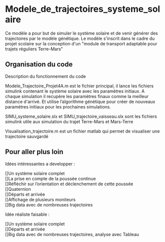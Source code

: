 # Modele_de_trajectoires_systeme_solaire

Ce modèle a pour but de simuler le système solaire et de venir générer des trajectoires par le modèle génétique.
Le modèle s'inscrit dans le cadre du projet scolaire sur la conception d'un "module de transport adaptable pour trajets réguliers Terre-Mars"



Organisation du code
-----------------------------------------------------------------------------------------------
Description du fonctionnement du code

Modele_Trajectoire_Projet4A.m est le fichier principal, il lance les fichiers simulink contenant le système solaire avec les paramètres initiaux. A chaque simulation il recupère les paramètres finaux comme la meilleur distance d'arrivé. Et utilise l’algorithme génétique pour créer de nouveaux paramètres initiaux pour les prochaines simulations.

SIMU_systeme_solaire.slx et SIMU_trajectoire_vaisseau.slx sont les fichiers simulink utile aux simulation du trajet Terre-Mars et Mars-Terre

Visualisation_trajectoire.m est un fichier matlab qui permet de visualiser une trajectoire sauvgardé



Pour aller plus loin
-----------------------------------------------------------------------------------------------

Idées intéressantes a developper :

  []Un système solaire complet <br />
  []La prise en compte de la poussée continue <br />
  []Réfléchir sur l’orientation et déclenchement de cette poussée <br />
  []Quaternion <br />
  []Départs et arrivée <br />
  []Affichage de plusieurs moniteurs <br />
  []Big data avec de nombreuses trajectoires <br />


Idée réaliste faisable :

  []Un système solaire complet <br />
  []Départs et arrivée <br />
  []Big data avec de nombreuses trajectoires, analyse avec Tableau <br />
  
